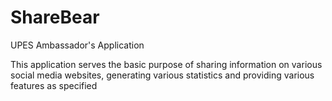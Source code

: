 # ShareBear
UPES Ambassador's Application

This application serves the basic purpose of sharing information on various social media websites, generating various statistics and providing various features as specified
